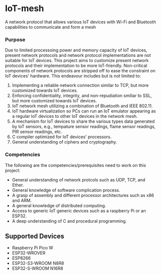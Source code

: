 # IoT-mesh
A network protocol that allows various IoT devices with Wi-Fi and Bluetooth capabilities to communicate and form a mesh

### Purpose
Due to limited processoing power and memory capacity of IoT devices, present network protocols and network protocol implementations are not suitable for IoT devices. This project aims to customize present network protocols and their implementation to be more IoT-friendly. Non-critical components of network protocols are stripped off to ease the constraint on IoT devices' hardware. This endeavour includes but is not limited to:
1. Implementing a reliable network connection similar to TCP, but more customized towards IoT devices.
2. Enforcing confidentiality, integrity, and non-repudiation smiliar to SSL, but more customized towards IoT devices. 
3. IoT network mesh utilizing a combination of Bluetooth and IEEE 802.11.
4. IoT hardware virtualization so PCs can run an IoT emulator appearing as a regular IoT devices to other IoT devices in the network mesh. 
5. A mechanism for IoT devices to share the various types data generated by IoT sensors, e.g., tempature sensor readings, flame sensor readings, PIR sensor readings, etc. 
6. C compiler optimized for IoT devices' processors.
7. General understanding of ciphers and cryptography. 


### Competencies 
The following are the competencies/prerequisites need to work on this project: 
- General understanding of network protcols such as UDP, TCP, and Ether. 
- General knowledge of software complication process.
- A grasp of assembly and different processor architectures such as x86 and ARM.
- A general knowledge of distributed computing. 
- Access to generic IoT generic devices such as a raspberry Pi or an ESP32. 
- A deep understanding of C and procedural programming.







## Supported Devices
- Raspberry Pi Pico W
- ESP32-WROVER
- ESP8266 
- ESP32-S3-WROOM N8R8
- ESP32-S-WROOM N16R8




